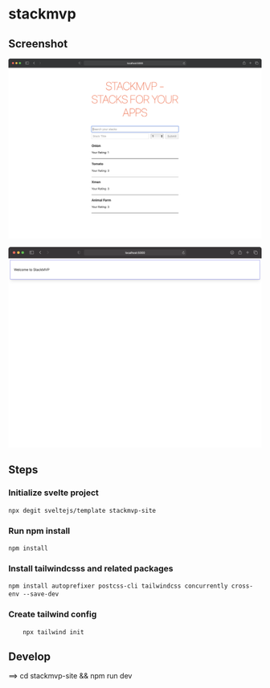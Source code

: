 # stackmvp

## Screenshot

![Screenshot](https://raw.githubusercontent.com/arunabhdas/stackmvp/main/screenshots/screenshot_1.png)

![StackMVP-site](https://raw.githubusercontent.com/arunabhdas/stackmvp/main/screenshots/screenshot_2.png)


## Steps

### Initialize svelte project

~~~
npx degit sveltejs/template stackmvp-site
~~~

### Run npm install

~~~
npm install
~~~

### Install tailwindcsss and related packages

~~~
npm install autoprefixer postcss-cli tailwindcss concurrently cross-env --save-dev
~~~

### Create tailwind config

~~~
	npx tailwind init
~~~

## Develop

==> cd stackmvp-site && npm run dev

